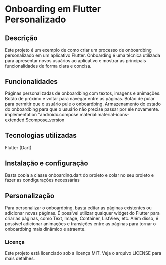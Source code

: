 # Onboarding em Flutter Personalizado

## Descrição

Este projeto é um exemplo de como criar um processo de onboardbing personalizado em um aplicativo Flutter. Onboarding é uma técnica utilizada para apresentar novos usuários ao aplicativo e mostrar as principais funcionalidades de forma clara e concisa.

## Funcionalidades
Páginas personalizadas de onboardbing com textos, imagens e animações.
Botão de próximo e voltar para navegar entre as páginas.
Botão de pular para permitir que o usuário pule o onboardbing.
Armazenamento do estado do onboardbing para que o usuário não precise passar por ele novamente.
implementation "androidx.compose.material:material-icons-extended:$compose_version

## Tecnologias utilizadas

Flutter (Dart)

## Instalação e configuração

Basta copia a classe onboarding.dart do projeto e colar no seu projeto e fazer as condigurações necessárias

## Personalização

Para personalizar o onboardbing, basta editar as páginas existentes ou adicionar novas páginas. É possível utilizar qualquer widget do Flutter para criar as páginas, como Text, Image, Container, ListView, etc. Além disso, é possível adicionar animações e transições entre as páginas para tornar o onboardbing mais dinâmico e atraente.


### Licença
Este projeto está licenciado sob a licença MIT. Veja o arquivo LICENSE para mais detalhes.
